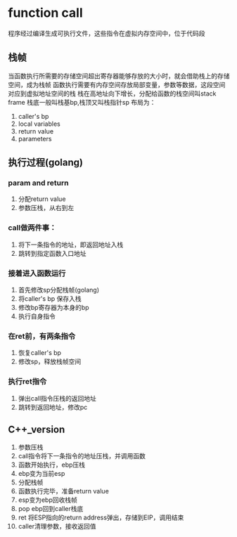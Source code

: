 # function call
程序经过编译生成可执行文件，这些指令在虚拟内存空间中，位于代码段

## 栈帧
当函数执行所需要的存储空间超出寄存器能够存放的大小时，就会借助栈上的存储空间，成为栈帧
函数执行需要有内存空间存放局部变量，参数等数据，这段空间对应到虚拟地址空间的栈
栈在高地址向下增长，分配给函数的栈空间叫stack frame
栈底一般叫栈基bp,栈顶又叫栈指针sp
布局为：
1. caller's bp
2. local variables
3. return value
4. parameters

## 执行过程(golang)
### param and return
1. 分配return value
2. 参数压栈，从右到左

### call做两件事：
1. 将下一条指令的地址，即返回地址入栈
2. 跳转到指定函数入口地址

### 接着进入函数运行
1. 首先修改sp分配栈帧(golang)
2. 将caller's bp 保存入栈
3. 修改bp寄存器为本身的bp
4. 执行自身指令

### 在ret前，有两条指令
1. 恢复caller's bp
2. 修改sp，释放栈帧空间

### 执行ret指令
1. 弹出call指令压栈的返回地址
2. 跳转到返回地址，修改pc

## C++_version

1. 参数压栈
2. call指令将下一条指令的地址压栈，并调用函数
3. 函数开始执行，ebp压栈
4. ebp变为当前esp
5. 分配栈帧
6. 函数执行完毕，准备return value
7. esp变为ebp回收栈帧
8. pop ebp回到caller栈底
9. ret 将ESP指向的return address弹出，存储到EIP，调用结束
10. caller清理参数，接收返回值